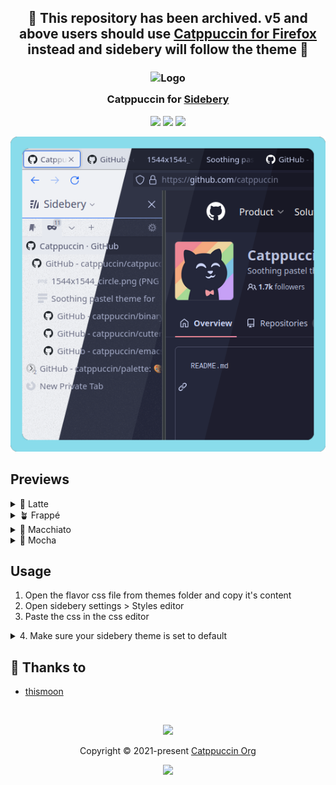 <h2 align="center">🚧 This repository has been archived. v5 and above users should use <a href="https://github.com/catppuccin/firefox">Catppuccin for Firefox</a> instead and sidebery will follow the theme 🚧</h2>

<h3 align="center">
	<img src="https://raw.githubusercontent.com/catppuccin/catppuccin/main/assets/logos/exports/1544x1544_circle.png" width="100" alt="Logo"/><br/>
	<img src="https://raw.githubusercontent.com/catppuccin/catppuccin/main/assets/misc/transparent.png" height="30" width="0px"/>
	Catppuccin for <a href="https://addons.mozilla.org/en-GB/firefox/addon/sidebery/">Sidebery</a>
	<img src="https://raw.githubusercontent.com/catppuccin/catppuccin/main/assets/misc/transparent.png" height="30" width="0px"/>
</h3>

<p align="center">
	<a href="https://github.com/catppuccin/sidebery/stargazers"><img src="https://img.shields.io/github/stars/catppuccin/sidebery?colorA=363a4f&colorB=b7bdf8&style=for-the-badge"></a>
	<a href="https://github.com/catppuccin/sidebery/issues"><img src="https://img.shields.io/github/issues/catppuccin/sidebery?colorA=363a4f&colorB=f5a97f&style=for-the-badge"></a>
	<a href="https://github.com/catppuccin/sidebery/contributors"><img src="https://img.shields.io/github/contributors/catppuccin/sidebery?colorA=363a4f&colorB=a6da95&style=for-the-badge"></a>
</p>

<p align="center">
	<img src="assets/previews/preview.webp"/>
</p>

## Previews

<details>
<summary>🌻 Latte</summary>
<img src="assets/previews/latte.png"/>
</details>
<details>
<summary>🪴 Frappé</summary>
<img src="assets/previews/frappe.png"/>
</details>
<details>
<summary>🌺 Macchiato</summary>
<img src="assets/previews/macchiato.png"/>
</details>
<details>
<summary>🌿 Mocha</summary>
<img src="assets/previews/mocha.png"/>
</details>

## Usage

1. Open the flavor css file from themes folder and copy it's content
2. Open sidebery settings > Styles editor
3. Paste the css in the css editor
<details>
<summary>
4. Make sure your sidebery theme is set to default
</summary>

![Help image](./assets/set-to-default.png)
</details>

## 💝 Thanks to

- [thismoon](https://github.com/thismoon)

&nbsp;

<p align="center">
	<img src="https://raw.githubusercontent.com/catppuccin/catppuccin/main/assets/footers/gray0_ctp_on_line.svg?sanitize=true" />
</p>

<p align="center">
	Copyright &copy; 2021-present <a href="https://github.com/catppuccin" target="_blank">Catppuccin Org</a>
</p>

<p align="center">
	<a href="https://github.com/catppuccin/catppuccin/blob/main/LICENSE"><img src="https://img.shields.io/static/v1.svg?style=for-the-badge&label=License&message=MIT&logoColor=d9e0ee&colorA=363a4f&colorB=b7bdf8"/></a>
</p>
